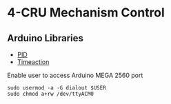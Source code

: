 # 4-CRU Mechanism Control

## Arduino Libraries
- [PID](https://playground.arduino.cc/Code/PIDLibrary/)
- [Timeaction](https://playground.arduino.cc/Code/TimedAction/)


Enable user to access Arduino MEGA 2560 port
```
sudo usermod -a -G dialout $USER
sudo chmod a+rw /dev/ttyACM0 
```
